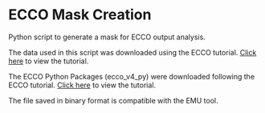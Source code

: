 # ECCO Mask Creation
Python script to generate a mask for ECCO output analysis.

The data used in this script was downloaded using the ECCO tutorial.
[Click here](https://ecco-v4-python-tutorial.readthedocs.io/Downloading_ECCO_Datasets_from_PODAAC_Python.html#Download-granules-of-an-ECCO-dataset-falling-within-a-specific-date-range)
to view the tutorial.

The ECCO Python Packages (ecco_v4_py) were downloaded following the ECCO tutorial.
[Click here](https://ecco-v4-python-tutorial.readthedocs.io/Installing_Python_and_Python_Packages.html)
to view the tutorial.

The file saved in binary format is compatible with the EMU tool.

